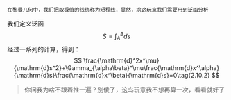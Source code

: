 	在黎曼几何中，我们把取极值的线统称为短程线，显然，求这玩意我们需要用到泛函分析

我们定义泛函
$$
S=\int_A^Bds\tag{2.10.1}
$$
经过一系列的计算，得到：
$$
\frac{\mathrm{d}^2x^\mu}{\mathrm{d}s^2}+\Gamma_{\alpha\beta}^\mu\frac{\mathrm{d}x^\alpha}{\mathrm{d}s}\frac{\mathrm{d}x^\beta}{\mathrm{d}s}=0\tag{2.10.2}
$$

> 你问我为啥不跟着推一遍？别傻了，这鸟玩意我不想再算一次，看看就好了